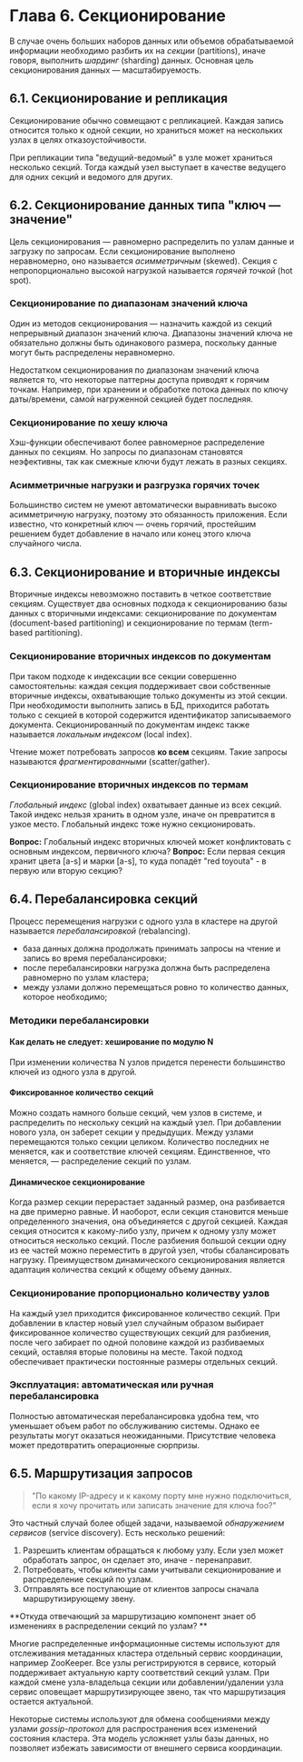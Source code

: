 # Глава 6. Секционирование
В случае очень больших наборов данных или объемов обрабатываемой информации необходимо разбить их на *секции* (partitions), иначе говоря, выполнить *шардинг* (sharding) данных. Основная цель секционирования данных — масштабируемость.

## 6.1. Секционирование и репликация
Секционирование обычно совмещают с репликацией. Каждая запись относится только к одной секции, но храниться может на нескольких узлах в целях отказоустойчивости.

При репликации типа "ведущий-ведомый" в узле может храниться несколько секций. Тогда каждый узел выступает в качестве ведущего для одних секций и ведомого для других.

## 6.2. Секционирование данных типа "ключ — значение"
Цель секционирования — равномерно распределить по узлам данные и загрузку по запросам. Если секционирование выполнено неравномерно, оно называется *асимметричным* (skewed). Секция с непропорционально высокой нагрузкой называется *горячей точкой* (hot spot).

### Секционирование по диапазонам значений ключа
Один из методов секционирования — назначить каждой из секций непрерывный диапазон значений ключа. Диапазоны значений ключа не обязательно должны быть одинакового размера, поскольку данные могут быть распределены неравномерно. 

Недостатком секционирования по диапазонам значений ключа является то, что некоторые паттерны доступа приводят к горячим точкам. Например, при хранении и обработке потока данных по ключу даты/времени, самой нагруженной секцией будет последняя.

### Секционирование по хешу ключа
Хэш-функции обеспечивают более равномерное распределение данных по секциям. Но запросы по диапазонам становятся неэфективны, так как смежные ключи будут лежать в разных секциях.

### Асимметричные нагрузки и разгрузка горячих точек
Большинство систем не умеют автоматически выравнивать высоко асимметричную нагрузку, поэтому это обязанность приложения. Если известно, что конкретный ключ — очень горячий, простейшим решением будет добавление в начало или конец этого ключа случайного числа.

## 6.3. Секционирование и вторичные индексы
Вторичные индексы невозможно поставить в четкое соответствие секциям. Существует два основных подхода к секционированию базы данных с вторичными индексами: секционирование по документам (document-based partitioning) и секционирование по термам (term-based partitioning).

### Секционирование вторичных индексов по документам
При таком подходе к индексации все секции совершенно самостоятельны: каждая секция поддерживает свои собственные вторичные индексы, охватывающие только документы из этой секции. При необходимости выполнить запись в БД, приходится работать только с секцией в которой содержится идентификатор записываемого документа. Секционированный по документам индекс также называется *локальным индексом* (local index).

Чтение может потребовать запросов **ко всем** секциям. Такие запросы называются *фрагментированными* (scatter/gather).

### Секционирование вторичных индексов по термам
*Глобальный индекс* (global index) охватывает данные из всех секций. Такой индекс нельзя хранить в одном узле, иначе он превратится в узкое место. Глобальный индекс тоже нужно секционировать.

**Вопрос:** Глобальный индекс вторичных ключей может конфликтовать с основным индексом, первичного ключа?
**Вопрос:** Если первая секция хранит цвета [a-s] и марки [a-s], то куда попадёт "red toyouta" - в первую или вторую секцию?

## 6.4. Перебалансировка секций
Процесс перемещения нагрузки с одного узла в кластере на другой называется *перебалансировкой* (rebalancing).
- база данных должна продолжать принимать запросы на чтение и запись во время перебалансировки;
- после перебалансировки нагрузка должна быть распределена равномерно по узлам кластера;
- между узлами должно перемещаться ровно то количество данных, которое необходимо;

### Методики перебалансировки
#### Как делать не следует: хеширование по модулю N
При изменении количества N узлов придется перенести большинство ключей из одного узла в другой.
#### Фиксированное количество секций
Можно создать намного больше секций, чем узлов в системе, и распределить по нескольку секций на каждый узел. При добавлении нового узла, он заберет секции у предыдущих. Между узлами перемещаются только секции целиком. Количество последних не меняется, как и соответствие ключей секциям. Единственное, что меняется, — распределение секций по узлам. 
#### Динамическое секционирование
Когда размер секции перерастает заданный размер, она разбивается на две примерно равные. И наоборот, если секция становится меньше определенного значения, она объединяется с другой секцией. Каждая секция относится к какому-либо узлу, причем к одному узлу может относиться несколько секций. После разбиения большой секции одну из ее частей можно переместить в другой узел, чтобы сбалансировать нагрузку. Преимуществом динамического секционирования является адаптация количества секций к общему объему данных.
### Секционирование пропорционально количеству узлов
На каждый узел приходится фиксированное количество секций. При добавлении в кластер новый узел случайным образом выбирает фиксированное количество существующих секций для разбиения, после чего забирает по одной половине каждой из разбиваемых секций, оставляя вторые половины на месте. Такой подход обеспечивает практически постоянные размеры отдельных секций.

### Эксплуатация: автоматическая или ручная перебалансировка
Полностью автоматическая перебалансировка удобна тем, что уменьшает объем работ по обслуживанию системы. Однако ее результаты могут оказаться неожиданными. Присутствие человека может предотвратить операционные сюрпризы.

## 6.5. Маршрутизация запросов
> "По какому IP-адресу и к какому порту мне нужно подключиться, если я хочу прочитать или записать значение для ключа foo?"

Это частный случай более общей задачи, называемой *обнаружением сервисов* (service discovery). Есть несколько решений:
1. Разрешить клиентам обращаться к любому узлу. Если узел может обработать запрос, он сделает это, иначе - перенаправит.
2. Потребовать, чтобы клиенты сами учитывали секционирование и распределение секций по узлам.
3. Отправлять все поступающие от клиентов запросы сначала маршрутизирующему звену.

**Откуда отвечающий за маршрутизацию компонент знает об изменениях в распределении секций по узлам? ** 

Многие распределенные информационные системы используют для отслеживания метаданных кластера отдельный сервис координации, например ZooKeeper. Все узлы регистрируются в сервисе, который поддерживает актуальную карту соответствий секций узлам. При каждой смене узла-владельца секции или добавлении/удалении узла сервис оповещает маршрутизирующее звено, так что маршрутизация остается актуальной.

Некоторые системы используют для обмена сообщениями между узлами *gossip-протокол* для распространения всех изменений состояния кластера. Эта модель усложняет узлы базы
данных, но позволяет избежать зависимости от внешнего сервиса координации.